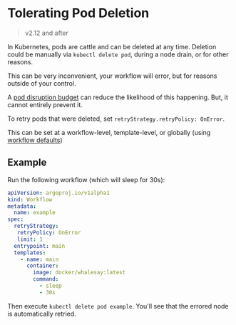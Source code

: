 # Tolerating Pod Deletion

> v2.12 and after

In Kubernetes, pods are cattle and can be deleted at any time. Deletion could be manually via `kubectl delete pod`, during a node drain, or for other reasons.

This can be very inconvenient, your workflow will error, but for reasons outside of your control.
 
A [pod disruption budget](examples/default-pdb-support.yaml) can reduce the likelihood of this happening. But, it cannot entirely prevent it.   

To retry pods that were deleted, set `retryStrategy.retryPolicy: OnError`.

This can be set at a workflow-level, template-level, or globally (using [workflow defaults](default-workflow-specs.md))

## Example

Run the following workflow (which will sleep for 30s):

```yaml
apiVersion: argoproj.io/v1alpha1
kind: Workflow
metadata:
  name: example
spec:
  retryStrategy:
   retryPolicy: OnError
   limit: 1
  entrypoint: main
  templates:
    - name: main
      container:
        image: docker/whalesay:latest
        command:
          - sleep
          - 30s 
```

Then execute `kubectl delete pod example`. You'll see that the errored node is automatically retried.